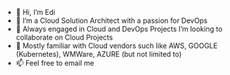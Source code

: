 - 👋 Hi, I’m Edi 
- 👀 I’m a Cloud Solution Architect with a passion for DevOps 
- 🌱 Always engaged in Cloud and DevOps Projects I’m looking to collaborate on Cloud Projects
- 💞️ Mostly familiar with Cloud vendors such like AWS, GOOGLE (Kubernetes), WMWare, AZURE (but not limited to)
- 📫 Feel free to email me

<!---
emanserav/emanserav is a ✨ special ✨ repository because its `README.md` (this file) appears on your GitHub profile.
You can click the Preview link to take a look at your changes.
--->
